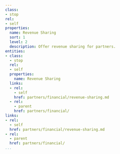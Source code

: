 ```yaml
---
class:
- stop
rel:
- self
properties:
  name: Revenue Sharing
  sort: 1
  level: 2
  description: Offer revenue sharing for partners.
entities:
- class:
  - stop
  rel:
  - self
  properties:
    name: Revenue Sharing
  links:
  - rel:
    - self
    href: partners/financial/revenue-sharing.md
  - rel:
    - parent
    href: partners/financial/
links:
- rel:
  - self
  href: partners/financial/revenue-sharing.md
- rel:
  - parent
  href: partners/financial/
...
```

